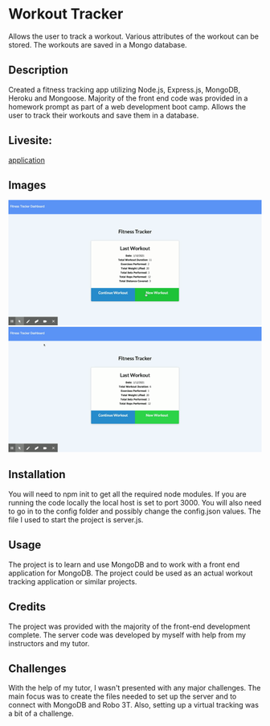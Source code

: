 # Workout Tracker

Allows the user to track a workout. Various attributes of the workout can be stored. The workouts are saved in a Mongo database.

## Description

Created a fitness tracking app utilizing Node.js, Express.js, MongoDB, Heroku and Mongoose. Majority of the front end code was provided in a homework prompt as part of a web development boot camp. Allows the user to track their workouts and save them in a database.

## Livesite:

[application](https://pmh-workout-tracker.herokuapp.com/)

## Images

<img src="images/mainscreen.gif" alt="the main screen of the application">

<img src="images/tracker.gif" alt="the main screen of the application">

## Installation

You will need to npm init to get all the required node modules. If you are running the code locally the local host is set to port 3000. You will also need to go in to the config folder and possibly change the config.json values. The file I used to start the project is server.js.

## Usage

The project is to learn and use MongoDB and to work with a front end application for MongoDB. The project could be used as an actual workout tracking application or similar projects.

## Credits

The project was provided with the majority of the front-end development complete. The server code was developed by myself with help from my instructors and my tutor. 

## Challenges

With the help of my tutor, I wasn't presented with any major challenges. The main focus was to create the files needed to set up the server and to connect with MongoDB and Robo 3T. Also, setting up a virtual tracking was a bit of a challenge. 